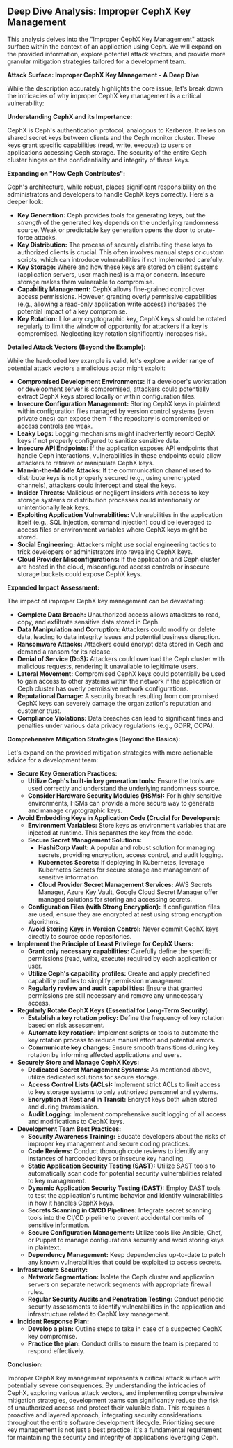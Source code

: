 ## Deep Dive Analysis: Improper CephX Key Management

This analysis delves into the "Improper CephX Key Management" attack surface within the context of an application using Ceph. We will expand on the provided information, explore potential attack vectors, and provide more granular mitigation strategies tailored for a development team.

**Attack Surface: Improper CephX Key Management - A Deep Dive**

While the description accurately highlights the core issue, let's break down the intricacies of why improper CephX key management is a critical vulnerability:

**Understanding CephX and its Importance:**

CephX is Ceph's authentication protocol, analogous to Kerberos. It relies on shared secret keys between clients and the Ceph monitor cluster. These keys grant specific capabilities (read, write, execute) to users or applications accessing Ceph storage. The security of the entire Ceph cluster hinges on the confidentiality and integrity of these keys.

**Expanding on "How Ceph Contributes":**

Ceph's architecture, while robust, places significant responsibility on the administrators and developers to handle CephX keys correctly. Here's a deeper look:

* **Key Generation:** Ceph provides tools for generating keys, but the *strength* of the generated key depends on the underlying randomness source. Weak or predictable key generation opens the door to brute-force attacks.
* **Key Distribution:**  The process of securely distributing these keys to authorized clients is crucial. This often involves manual steps or custom scripts, which can introduce vulnerabilities if not implemented carefully.
* **Key Storage:**  Where and how these keys are stored on client systems (application servers, user machines) is a major concern. Insecure storage makes them vulnerable to compromise.
* **Capability Management:**  CephX allows fine-grained control over access permissions. However, granting overly permissive capabilities (e.g., allowing a read-only application write access) increases the potential impact of a key compromise.
* **Key Rotation:**  Like any cryptographic key, CephX keys should be rotated regularly to limit the window of opportunity for attackers if a key is compromised. Neglecting key rotation significantly increases risk.

**Detailed Attack Vectors (Beyond the Example):**

While the hardcoded key example is valid, let's explore a wider range of potential attack vectors a malicious actor might exploit:

* **Compromised Development Environments:** If a developer's workstation or development server is compromised, attackers could potentially extract CephX keys stored locally or within configuration files.
* **Insecure Configuration Management:** Storing CephX keys in plaintext within configuration files managed by version control systems (even private ones) can expose them if the repository is compromised or access controls are weak.
* **Leaky Logs:**  Logging mechanisms might inadvertently record CephX keys if not properly configured to sanitize sensitive data.
* **Insecure API Endpoints:**  If the application exposes API endpoints that handle Ceph interactions, vulnerabilities in these endpoints could allow attackers to retrieve or manipulate CephX keys.
* **Man-in-the-Middle Attacks:** If the communication channel used to distribute keys is not properly secured (e.g., using unencrypted channels), attackers could intercept and steal the keys.
* **Insider Threats:**  Malicious or negligent insiders with access to key storage systems or distribution processes could intentionally or unintentionally leak keys.
* **Exploiting Application Vulnerabilities:** Vulnerabilities in the application itself (e.g., SQL injection, command injection) could be leveraged to access files or environment variables where CephX keys might be stored.
* **Social Engineering:** Attackers might use social engineering tactics to trick developers or administrators into revealing CephX keys.
* **Cloud Provider Misconfigurations:** If the application and Ceph cluster are hosted in the cloud, misconfigured access controls or insecure storage buckets could expose CephX keys.

**Expanded Impact Assessment:**

The impact of improper CephX key management can be devastating:

* **Complete Data Breach:** Unauthorized access allows attackers to read, copy, and exfiltrate sensitive data stored in Ceph.
* **Data Manipulation and Corruption:** Attackers could modify or delete data, leading to data integrity issues and potential business disruption.
* **Ransomware Attacks:** Attackers could encrypt data stored in Ceph and demand a ransom for its release.
* **Denial of Service (DoS):** Attackers could overload the Ceph cluster with malicious requests, rendering it unavailable to legitimate users.
* **Lateral Movement:** Compromised CephX keys could potentially be used to gain access to other systems within the network if the application or Ceph cluster has overly permissive network configurations.
* **Reputational Damage:** A security breach resulting from compromised CephX keys can severely damage the organization's reputation and customer trust.
* **Compliance Violations:**  Data breaches can lead to significant fines and penalties under various data privacy regulations (e.g., GDPR, CCPA).

**Comprehensive Mitigation Strategies (Beyond the Basics):**

Let's expand on the provided mitigation strategies with more actionable advice for a development team:

* **Secure Key Generation Practices:**
    * **Utilize Ceph's built-in key generation tools:** Ensure the tools are used correctly and understand the underlying randomness source.
    * **Consider Hardware Security Modules (HSMs):** For highly sensitive environments, HSMs can provide a more secure way to generate and manage cryptographic keys.
* **Avoid Embedding Keys in Application Code (Crucial for Developers):**
    * **Environment Variables:** Store keys as environment variables that are injected at runtime. This separates the key from the code.
    * **Secure Secret Management Solutions:**
        * **HashiCorp Vault:** A popular and robust solution for managing secrets, providing encryption, access control, and audit logging.
        * **Kubernetes Secrets:** If deploying in Kubernetes, leverage Kubernetes Secrets for secure storage and management of sensitive information.
        * **Cloud Provider Secret Management Services:** AWS Secrets Manager, Azure Key Vault, Google Cloud Secret Manager offer managed solutions for storing and accessing secrets.
    * **Configuration Files (with Strong Encryption):** If configuration files are used, ensure they are encrypted at rest using strong encryption algorithms.
    * **Avoid Storing Keys in Version Control:** Never commit CephX keys directly to source code repositories.
* **Implement the Principle of Least Privilege for CephX Users:**
    * **Grant only necessary capabilities:**  Carefully define the specific permissions (read, write, execute) required by each application or user.
    * **Utilize Ceph's capability profiles:**  Create and apply predefined capability profiles to simplify permission management.
    * **Regularly review and audit capabilities:** Ensure that granted permissions are still necessary and remove any unnecessary access.
* **Regularly Rotate CephX Keys (Essential for Long-Term Security):**
    * **Establish a key rotation policy:** Define the frequency of key rotation based on risk assessment.
    * **Automate key rotation:** Implement scripts or tools to automate the key rotation process to reduce manual effort and potential errors.
    * **Communicate key changes:** Ensure smooth transitions during key rotation by informing affected applications and users.
* **Securely Store and Manage CephX Keys:**
    * **Dedicated Secret Management Systems:** As mentioned above, utilize dedicated solutions for secure storage.
    * **Access Control Lists (ACLs):** Implement strict ACLs to limit access to key storage systems to only authorized personnel and systems.
    * **Encryption at Rest and in Transit:** Encrypt keys both when stored and during transmission.
    * **Audit Logging:** Implement comprehensive audit logging of all access and modifications to CephX keys.
* **Development Team Best Practices:**
    * **Security Awareness Training:** Educate developers about the risks of improper key management and secure coding practices.
    * **Code Reviews:** Conduct thorough code reviews to identify any instances of hardcoded keys or insecure key handling.
    * **Static Application Security Testing (SAST):** Utilize SAST tools to automatically scan code for potential security vulnerabilities related to key management.
    * **Dynamic Application Security Testing (DAST):** Employ DAST tools to test the application's runtime behavior and identify vulnerabilities in how it handles CephX keys.
    * **Secrets Scanning in CI/CD Pipelines:** Integrate secret scanning tools into the CI/CD pipeline to prevent accidental commits of sensitive information.
    * **Secure Configuration Management:** Utilize tools like Ansible, Chef, or Puppet to manage configurations securely and avoid storing keys in plaintext.
    * **Dependency Management:** Keep dependencies up-to-date to patch any known vulnerabilities that could be exploited to access secrets.
* **Infrastructure Security:**
    * **Network Segmentation:** Isolate the Ceph cluster and application servers on separate network segments with appropriate firewall rules.
    * **Regular Security Audits and Penetration Testing:** Conduct periodic security assessments to identify vulnerabilities in the application and infrastructure related to CephX key management.
* **Incident Response Plan:**
    * **Develop a plan:** Outline steps to take in case of a suspected CephX key compromise.
    * **Practice the plan:** Conduct drills to ensure the team is prepared to respond effectively.

**Conclusion:**

Improper CephX key management represents a critical attack surface with potentially severe consequences. By understanding the intricacies of CephX, exploring various attack vectors, and implementing comprehensive mitigation strategies, development teams can significantly reduce the risk of unauthorized access and protect their valuable data. This requires a proactive and layered approach, integrating security considerations throughout the entire software development lifecycle. Prioritizing secure key management is not just a best practice; it's a fundamental requirement for maintaining the security and integrity of applications leveraging Ceph.
